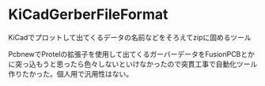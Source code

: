 # KiCadGerberFileFormat
KiCadでプロットして出てくるデータの名前などをそろえてzipに固めるツール


PcbnewでProtelの拡張子を使用して出てくるガーバーデータをFusionPCBとかに突っ込もうと思ったら色々しないといけなかったので突貫工事で自動化ツール作りたかった。個人用で汎用性はない。

